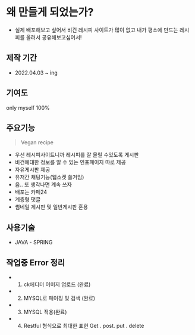 # 왜 만들게 되었는가? 
- 실제 배포해보고 싶어서 비건 레시피 사이트가 많이 없고 내가 평소에 만드는 레시피를 올려서 공유해보고싶어서!

## 제작 기간 
- 2022.04.03 ~ ing

## 기여도 
only myself 100%

## 주요기능
> Vegan recipe
- 우선 레시피사이트니까 레시피를 잘 올릴 수있도록 게시판
- 비건에대한 정보를 알 수 있는 인포페이지 따로 제공
- 자유게시판 제공 
- 유저간 채팅기능(웹소켓 쓸거임)
- 음.. 또 생각나면 계속 쓰자 
- 배포는 카페24
- 계층형 댓글
- 썸네일 게시판 및 일반게시판 혼용

## 사용기술

- JAVA - SPRING
 
## 작업중 Error 정리 
- 1. ck에디터 이미지 업로드 (완료)
- 2. MYSQL로 페이징 및 검색 (완료)
- 3. MYSQL 적용(완료)
- 4. Restful 형식으로 최대한 표현 Get . post. put . delete
